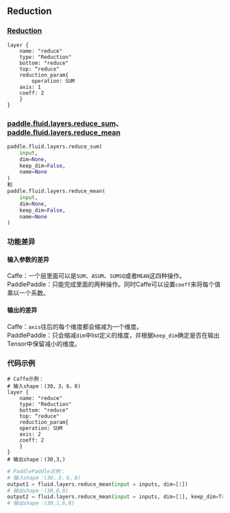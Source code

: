 ## Reduction


### [Reduction](http://caffe.berkeleyvision.org/tutorial/layers/reshape.html)
```
layer {
    name: "reduce"
    type: "Reduction"
    bottom: "reduce"
    top: “reduce"
    reduction_param{
        operation: SUM
	axis: 1
	coeff: 2
    }
}
```


### [paddle.fluid.layers.reduce_sum](http://paddlepaddle.org/documentation/docs/zh/1.3/api_cn/layers_cn.html#permalink-127-reduce_sum)、[paddle.fluid.layers.reduce_mean](http://paddlepaddle.org/documentation/docs/zh/1.3/api_cn/layers_cn.html#permalink-124-reduce_mean)
```python
paddle.fluid.layers.reduce_sum(
    input, 
    dim=None, 
    keep_dim=False, 
    name=None
)
和
paddle.fluid.layers.reduce_mean(
    input, 
    dim=None, 
    keep_dim=False, 
    name=None
)
```  

### 功能差异
#### 输入参数的差异
Caffe：一个层里面可以是`SUM`、`ASUM`、`SUMSQ`或者`MEAN`这四种操作。                                          
PaddlePaddle：只能完成里面的两种操作。同时Caffe可以设置`coeff`来将每个值乘以一个系数。

#### 输出的差异
Caffe：`axis`往后的每个维度都会缩减为一个维度。              
PaddlePaddle：只会缩减`dim`中list定义的维度，并根据`keep_dim`确定是否在输出Tensor中保留减小的维度。
### 代码示例
```  
# Caffe示例：  
# 输入shape：(30，3，6，8)
layer {
    name: "reduce"
    type: "Reduction"
    bottom: "reduce"
    top: “reduce"
    reduction_param{
	operation: SUM
	axis: 2
	coeff: 2
    }
}
# 输出shape：(30,3,)
```  
```python 
# PaddlePaddle示例：  
# 输入shape：(30，3，6，8)
output1 = fluid.layers.reduce_mean(input = inputs, dim=[1])
# 输出shape：(30,6,8)
output2 = fluid.layers.reduce_mean(input = inputs, dim=[1], keep_dim=True, name=None)
# 输出shape：(30,1,6,8)
```  

